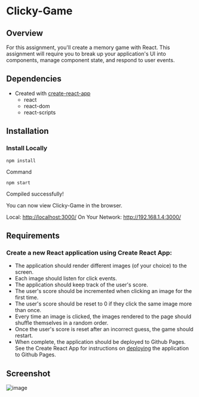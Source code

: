 # Clicky-Game

## Overview

For this assignment, you'll create a memory game with React. This assignment will require you to break up your application's UI into components, manage component state, and respond to user events.

## Dependencies

- Created with [create-react-app](https://reactjs.org/docs/create-a-new-react-app.html#create-react-app)
  - react
  - react-dom
  - react-scripts

## Installation

### Install Locally

```
npm install
```

Command

```
npm start
```

Compiled successfully!

You can now view Clicky-Game in the browser.

Local: [http://localhost:3000/](http://localhost:3000/)
On Your Network: http://192.168.1.4:3000/

## Requirements

### Create a new React application using Create React App:

- The application should render different images (of your choice) to the screen.
- Each image should listen for click events.
- The application should keep track of the user's score.
- The user's score should be incremented when clicking an image for the first time.
- The user's score should be reset to 0 if they click the same image more than once.
- Every time an image is clicked, the images rendered to the page should shuffle themselves in a random order.
- Once the user's score is reset after an incorrect guess, the game should restart.
- When complete, the application should be deployed to Github Pages.
  See the Create React App for instructions on [deploying](https://create-react-app.dev/docs/deployment/) the application to Github Pages.

## Screenshot

![image](https://user-images.githubusercontent.com/52920074/69464291-e9890200-0d4b-11ea-9c15-aabcc55260e4.png)

